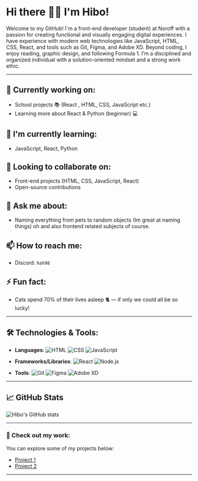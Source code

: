 # Hi there 👋💚 I'm Hibo!

Welcome to my GitHub! I`m a front-end developer (student) at Noroff with a passion for creating functional and visually engaging digital experiences. I have experience with modern web technologies like JavaScript, HTML, CSS, React, and tools such as Git, Figma, and Adobe XD. Beyond coding, I enjoy reading, graphic design, and following Formula 1. I’m a disciplined and organized individual with a solution-oriented mindset and a strong work ethic. 

---

## 🔭 Currently working on:
- School projects 📚 (React , HTML, CSS, JavaScript etc.)
- Learning more about React & Python (beginner) 💻

## 🌱 I'm currently learning:
- JavaScript, React, Python

## 👯 Looking to collaborate on:
- Front-end projects (HTML, CSS, JavaScript, React)
- Open-source contributions

## 💬 Ask me about:
- Naming everything from pets to random objects (Im great at naming things) oh and also frontend related subjects of course. 

## 📫 How to reach me:
- Discord: `hah98`

## ⚡ Fun fact:
- Cats spend 70% of their lives asleep 🐈 — if only we could all be so lucky!

---

## 🛠️ Technologies & Tools:

- **Languages**: 
  ![HTML](https://img.shields.io/badge/HTML-3776AB?style=flat&logo=html5&logoColor=white) ![CSS](https://img.shields.io/badge/CSS-1572B6?style=flat&logo=css3&logoColor=white) ![JavaScript](https://img.shields.io/badge/JavaScript-F7DF1E?style=flat&logo=javascript&logoColor=black)
  
- **Frameworks/Libraries**:
  ![React](https://img.shields.io/badge/React-61DAFB?style=flat&logo=react&logoColor=black) ![Node.js](https://img.shields.io/badge/Node.js-339933?style=flat&logo=node.js&logoColor=white)

- **Tools**:
  ![Git](https://img.shields.io/badge/Git-F05032?style=flat&logo=git&logoColor=white) ![Figma](https://img.shields.io/badge/Figma-F24E1E?style=flat&logo=figma&logoColor=white) ![Adobe XD](https://img.shields.io/badge/Adobe_XD-FF61F6?style=flat&logo=adobe-xd&logoColor=white)

---

## 📈 GitHub Stats

![Hibo's GitHub stats](https://github-readme-stats.vercel.app/api?username=your-github-username&show_icons=true&theme=radical)

---

### 📸 Check out my work:
You can explore some of my projects below:
- [Project 1](https://github.com/hah98/JavaScript-Frameworks-CA) 
- [Project 2](https://github.com/hah98/SP2-CA)

---



